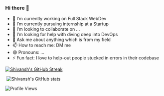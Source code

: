 ### Hi there 👋

<!--
**Shivansh-Mittal/Shivansh-Mittal** is a ✨ _special_ ✨ repository because its `README.md` (this file) appears on your GitHub profile.

Here are some ideas to get you started:
-->

- 🔭 I’m currently working on Full Stack WebDev
- 🌱 I’m currently pursuing internship at a Startup 
- 👯 I’m looking to collaborate on ...
- 🤔 I’m looking for help with diving deep into DevOps
- 💬 Ask me about anything which is from my field 
- 📫 How to reach me: DM me
- 😄 Pronouns: ...
- ⚡ Fun fact: I love to help-out people stucked in errors in their codebase

[![Shivansh's GitHub Streak](http://github-readme-streak-stats.herokuapp.com?user=Shivansh-Mittal&theme=nightowl&date_format=j%20M%5B%20Y%5D)](https://git.io/streak-stats)

 ![Shivansh's GitHub stats](https://github-readme-stats.vercel.app/api?username=Shivansh-Mittal&show_icons=true&theme=nightowl)

![Profile Views](https://komarev.com/ghpvc/?username=Shivansh-Mittal&color=c792ea&style=plastic&label=PROFILE+VIEWS)
